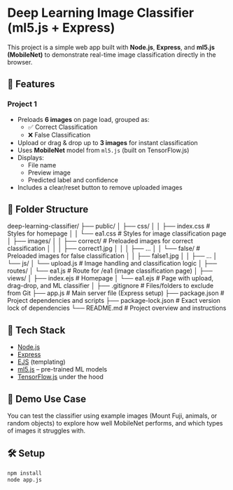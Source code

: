 # Deep Learning Image Classifier (ml5.js + Express)

This project is a simple web app built with **Node.js**, **Express**, and **ml5.js (MobileNet)** to demonstrate real-time image classification directly in the browser.

## 🚀 Features

### Project 1
- Preloads **6 images** on page load, grouped as:
  - ✅ Correct Classification
  - ❌ False Classification
- Upload or drag & drop up to **3 images** for instant classification
- Uses **MobileNet** model from `ml5.js` (built on TensorFlow.js)
- Displays:
  - File name
  - Preview image
  - Predicted label and confidence
- Includes a clear/reset button to remove uploaded images

## 📁 Folder Structure
deep-learning-classifier/
├── public/
│   ├── css/
│   │   ├── index.css          # Styles for homepage
│   │   └── ea1.css            # Styles for image classification page
│   ├── images/
│   │   ├── correct/           # Preloaded images for correct classification
│   │   │   ├── correct1.jpg
│   │   │   ├── ...
│   │   └── false/             # Preloaded images for false classification
│   │       ├── false1.jpg
│   │       ├── ...
│   └── js/
│       └── upload.js          # Image handling and classification logic
│
├── routes/
│   └── ea1.js                 # Route for /ea1 (image classification page)
│
├── views/
│   ├── index.ejs              # Homepage
│   └── ea1.ejs                # Page with upload, drag-drop, and ML classifier
│
├── .gitignore                 # Files/folders to exclude from Git
├── app.js                     # Main server file (Express setup)
├── package.json               # Project dependencies and scripts
├── package-lock.json          # Exact version lock of dependencies
└── README.md                  # Project overview and instructions

## 🧠 Tech Stack

- [Node.js](https://nodejs.org/)
- [Express](https://expressjs.com/)
- [EJS](https://ejs.co/) (templating)
- [ml5.js](https://ml5js.org/) – pre-trained ML models
- [TensorFlow.js](https://www.tensorflow.org/js) under the hood

## 📸 Demo Use Case

You can test the classifier using example images (Mount Fuji, animals, or random objects) to explore how well MobileNet performs, and which types of images it struggles with.

## 🛠️ Setup

```bash
npm install
node app.js